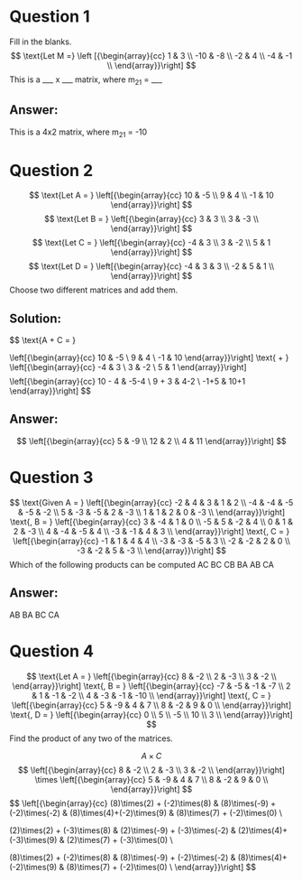 # Question 1
Fill in the blanks.
$$
\text{Let M =}
\left [{\begin{array}{cc}
1 & 3 \\
-10 & -8 \\
-2 & 4 \\
-4 & -1 \\
\end{array}}\right]
$$
This is a \_\_\_ x \_\_\_ matrix, where m<sub>21</sub> = \_\_\_

## Answer:
This is a 4x2 matrix, where m<sub>21</sub> = -10

# Question 2 
$$
\text{Let A = }
\left[{\begin{array}{cc}
10 & -5 \\
9 & 4 \\
-1 & 10
\end{array}}\right]
$$
$$
\text{Let B = }
\left[{\begin{array}{cc}
3 & 3 \\
3 & -3 \\
\end{array}}\right]
$$
$$
\text{Let C = }
\left[{\begin{array}{cc}
-4 & 3 \\
3 & -2 \\
5 & 1
\end{array}}\right]
$$
$$
\text{Let D = }
\left[{\begin{array}{cc}
-4 & 3 & 3 \\
-2 & 5 & 1 \\
\end{array}}\right]
$$
Choose two different matrices and add them.

## Solution:
$$
\text{A + C = }

\left[{\begin{array}{cc}
10 & -5 \\
9 & 4 \\
-1 & 10
\end{array}}\right]
\text{ + }
\left[{\begin{array}{cc}
-4 & 3 \\
3 & -2 \\
5 & 1
\end{array}}\right]
$$
$$
\left[{\begin{array}{cc}
10 - 4 & -5-4 \\
9 + 3 & 4-2 \\
-1+5 & 10+1
\end{array}}\right]
$$
## Answer:
$$
\left[{\begin{array}{cc}
5 & -9 \\
12 & 2 \\
4 & 11
\end{array}}\right]
$$

# Question 3
$$
\text{Given A = }
\left[{\begin{array}{cc}
-2 & 4 & 3 & 1 & 2 \\
-4 & -4 & -5 & -5 & -2 \\
5 & -3 & -5 & 2 & -3 \\ 
1 & 1 & 2 & 0 & -3 \\
\end{array}}\right]
\text{, B = }
\left[{\begin{array}{cc}
3 & -4 & 1 & 0 \\
-5 & 5 & -2 & 4 \\
0 & 1 & 2 & -3 \\ 
4 & -4 & -5 & 4 \\
-3 & -1 & 4 & 3 \\
\end{array}}\right]
\text{, C = }
\left[{\begin{array}{cc}
-1 & 1 & 4 & 4 \\
-3 & -3 & -5 & 3 \\
-2 & -2 & 2 & 0 \\ 
-3 & -2 & 5 & -3 \\
\end{array}}\right]
$$
Which of the following products can be computed
AC BC CB BA AB CA

## Answer:
AB BA BC CA

# Question 4
$$
\text{Let A = }
\left[{\begin{array}{cc}
8 & -2 \\
2 & -3 \\
3 & -2 \\ 
\end{array}}\right]
\text{, B = }
\left[{\begin{array}{cc}
-7 & -5 & -1 & -7 \\
2 & 1 & -1 & -2 \\
4 & -3 & -1 & -10 \\ 
\end{array}}\right]
\text{, C = }
\left[{\begin{array}{cc}
5 & -9 & 4 & 7 \\
8 & -2 & 9 & 0 \\
\end{array}}\right]
\text{, D = }
\left[{\begin{array}{cc}
0 \\
5 \\
-5 \\ 
10 \\
3 \\
\end{array}}\right]
$$
Find the product of any two of the matrices.

$$
A \times C
$$
$$
\left[{\begin{array}{cc}
8 & -2 \\
2 & -3 \\
3 & -2 \\ 
\end{array}}\right]
\times
\left[{\begin{array}{cc}
5 & -9 & 4 & 7 \\
8 & -2 & 9 & 0 \\
\end{array}}\right]
$$
$$
\left[{\begin{array}{cc}
(8)\times(2) + (-2)\times(8)  & (8)\times(-9) + (-2)\times(-2) & (8)\times(4)+(-2)\times(9) & (8)\times(7) + (-2)\times(0) \\

(2)\times(2) + (-3)\times(8)  & (2)\times(-9) + (-3)\times(-2) & (2)\times(4)+(-3)\times(9) & (2)\times(7) + (-3)\times(0) \\

(8)\times(2) + (-2)\times(8)  & (8)\times(-9) + (-2)\times(-2) & (8)\times(4)+(-2)\times(9) & (8)\times(7) + (-2)\times(0) \\
\end{array}}\right]
$$